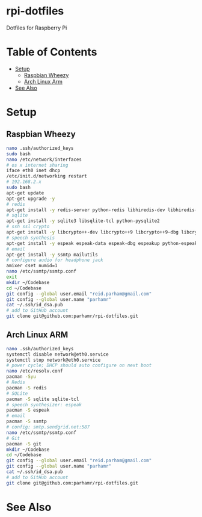 # rpi-dotfiles

Dotfiles for Raspberry Pi

# Table of Contents

* [Setup](#setup)
  * [Raspbian Wheezy](#raspbian-wheezy)
  * [Arch Linux Arm](#arch-linux-arm)
* [See Also](#see-also)

# Setup

## Raspbian Wheezy

```bash
nano .ssh/authorized_keys
sudo bash
nano /etc/network/interfaces
# os x internet sharing
iface eth0 inet dhcp
/etc/init.d/networking restart
# 192.168.2.x
sudo bash
apt-get update
apt-get upgrade -y
# redis
apt-get install -y redis-server python-redis libhiredis-dev libhiredis-dbg libhiredis0.10
# sqlite
apt-get install -y sqlite3 libsqlite-tcl python-pysqlite2
# ssh ssl crypto
apt-get install -y libcrypto++-dev libcrypto++9 libcrypto++9-dbg libcrypto++-utils
# speech synthesis
apt-get install -y espeak espeak-data espeak-dbg espeakup python-espeak
# email
apt-get install -y ssmtp mailutils
# configure audio for headphone jack
amixer cset numid=1
nano /etc/ssmtp/ssmtp.conf
exit
mkdir ~/Codebase
cd ~/Codebase
git config --global user.email "reid.parham@gmail.com"
git config --global user.name "parhamr"
cat ~/.ssh/id_dsa.pub
# add to GitHub account
git clone git@github.com:parhamr/rpi-dotfiles.git
```

## Arch Linux ARM

```bash
nano .ssh/authorized_keys
systemctl disable network@eth0.service
systemctl stop network@eth0.service
# power cycle; DHCP should auto configure on next boot
nano /etc/resolv.conf
pacman -Syu
# Redis
pacman -S redis
# SQLite
pacman -S sqlite sqlite-tcl
# speech synthesizer: espeak
pacman -S espeak
# email
pacman -S ssmtp
# config: smtp.sendgrid.net:587
nano /etc/ssmtp/ssmtp.conf
# Git
pacman -S git
mkdir ~/Codebase
cd ~/Codebase
git config --global user.email "reid.parham@gmail.com"
git config --global user.name "parhamr"
cat ~/.ssh/id_dsa.pub
# add to GitHub account
git clone git@github.com:parhamr/rpi-dotfiles.git
```


# See Also


